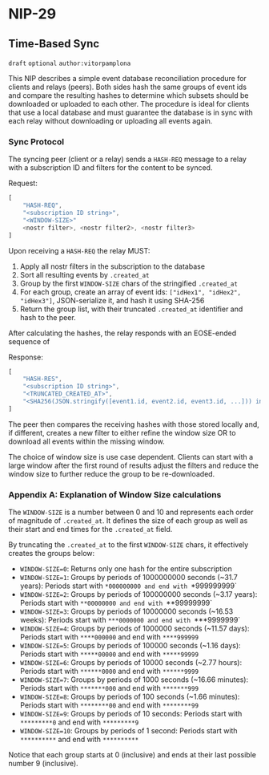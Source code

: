 NIP-29
======

Time-Based Sync
---------------

`draft` `optional` `author:vitorpamplona`

This NIP describes a simple event database reconciliation procedure for clients and relays (peers). Both sides hash the same groups of event ids and compare the resulting hashes to determine which subsets should be downloaded or uploaded to each other. The procedure is ideal for clients that use a local database and must guarantee the database is in sync with each relay without downloading or uploading all events again. 

### Sync Protocol

The syncing peer (client or a relay) sends a `HASH-REQ` message to a relay with a subscription ID and filters for the content to be synced. 

Request:
```js
[
    "HASH-REQ",
    "<subscription ID string>",
    "<WINDOW-SIZE>"	
    <nostr filter>, <nostr filter2>, <nostr filter3>
]
```

Upon receiving a `HASH-REQ` the relay MUST: 

1. Apply all nostr filters in the subscription to the database
2. Sort all resulting events by `.created_at`
3. Group by the first `WINDOW-SIZE` chars of the stringified `.created_at`
4. For each group, create an array of event ids: `["idHex1", "idHex2", "idHex3"]`, JSON-serialize it, and hash it using SHA-256
5. Return the group list, with their truncated `.created_at` identifier and hash to the peer.

After calculating the hashes, the relay responds with an EOSE-ended sequence of 

Response:
```js
[
    "HASH-RES",
    "<subscription ID string>",
    "<TRUNCATED_CREATED_AT>",
    "<SHA256(JSON.stringify([event1.id, event2.id, event3.id, ...])) in hex>"
]
```

The peer then compares the receiving hashes with those stored locally and, if different, creates a new filter to either refine the window size OR to download all events within the missing window. 

The choice of window size is use case dependent. Clients can start with a large window after the first round of results adjust the filters and reduce the window size to further reduce the group to be re-downloaded.

### Appendix A: Explanation of Window Size calculations

The `WINDOW-SIZE` is a number between 0 and 10 and represents each order of magnitude of `.created_at`. It defines the size of each group as well as their start and end times for the `.created_at` field. 

By truncating the `.created_at` to the first `WINDOW-SIZE` chars, it effectively creates the groups below: 

- `WINDOW-SIZE=0`: Returns only one hash for the entire subscription
- `WINDOW-SIZE=1`: Groups by periods of 1000000000 seconds (~31.7 years): Periods start with `*000000000 and end with `*999999999`
- `WINDOW-SIZE=2`: Groups by periods of 100000000 seconds (~3.17 years): Periods start with `**00000000 and end with `**99999999`
- `WINDOW-SIZE=3`: Groups by periods of 10000000 seconds (~16.53 weeks): Periods start with `***0000000 and end with `***9999999` 
- `WINDOW-SIZE=4`: Groups by periods of 1000000 seconds (~11.57 days): Periods start with `****000000` and end with `****999999` 
- `WINDOW-SIZE=5`: Groups by periods of 100000 seconds (~1.16 days): Periods start with `*****00000` and end with `*****99999` 
- `WINDOW-SIZE=6`: Groups by periods of 10000 seconds (~2.77 hours): Periods start with `******0000` and end with `******9999` 
- `WINDOW-SIZE=7`: Groups by periods of 1000 seconds (~16.66 minutes): Periods start with `*******000` and end with `*******999`
- `WINDOW-SIZE=8`: Groups by periods of 100 seconds (~1.66 minutes): Periods start with `********00` and end with `********99`
- `WINDOW-SIZE=9`: Groups by periods of 10 seconds: Periods start with `*********0` and end with `*********9`
- `WINDOW-SIZE=10`: Groups by periods of 1 second: Periods start with `**********` and end with `**********`

Notice that each group starts at 0 (inclusive) and ends at their last possible number 9 (inclusive).